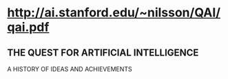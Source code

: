 # http://ai.stanford.edu/~nilsson/QAI/qai.pdf
## THE QUEST FOR ARTIFICIAL INTELLIGENCE
A HISTORY OF IDEAS AND ACHIEVEMENTS
